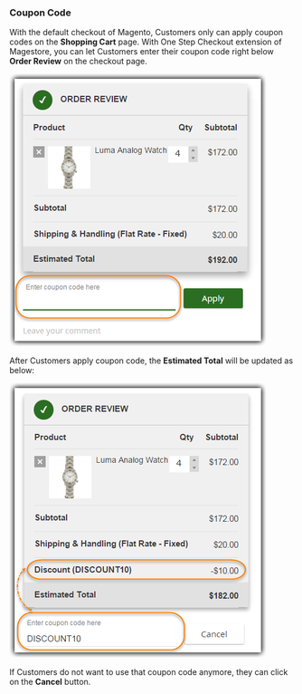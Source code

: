 ### Coupon Code

With the default checkout of Magento, Customers only can apply coupon codes on the **Shopping Cart** page. With One Step Checkout extension of Magestore, you can let Customers enter their coupon code right below **Order Review** on the checkout page.

![customers can enter coupon code on checkout page](./Image/How-to-use/osc2-use-15.png)

After Customers apply coupon code, the **Estimated Total** will be updated as below:

![Estimated Total is updated accordingly on page when coupon code is used](./Image/How-to-use/osc2-use-16.png)

If Customers do not want to use that coupon code anymore, they can click on the **Cancel** button.
